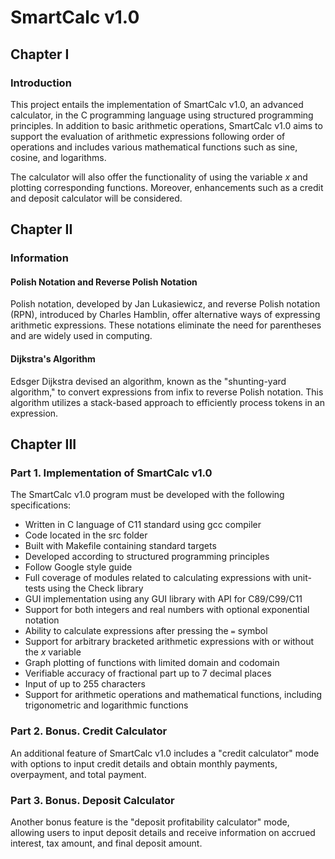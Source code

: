 # SmartCalc v1.0

## Chapter I

### Introduction

This project entails the implementation of SmartCalc v1.0, an advanced calculator, in the C programming language using structured programming principles. In addition to basic arithmetic operations, SmartCalc v1.0 aims to support the evaluation of arithmetic expressions following order of operations and includes various mathematical functions such as sine, cosine, and logarithms.

The calculator will also offer the functionality of using the variable _x_ and plotting corresponding functions. Moreover, enhancements such as a credit and deposit calculator will be considered.

## Chapter II

### Information

#### Polish Notation and Reverse Polish Notation

Polish notation, developed by Jan Lukasiewicz, and reverse Polish notation (RPN), introduced by Charles Hamblin, offer alternative ways of expressing arithmetic expressions. These notations eliminate the need for parentheses and are widely used in computing.

#### Dijkstra's Algorithm

Edsger Dijkstra devised an algorithm, known as the "shunting-yard algorithm," to convert expressions from infix to reverse Polish notation. This algorithm utilizes a stack-based approach to efficiently process tokens in an expression.

## Chapter III

### Part 1. Implementation of SmartCalc v1.0

The SmartCalc v1.0 program must be developed with the following specifications:

- Written in C language of C11 standard using gcc compiler
- Code located in the src folder
- Built with Makefile containing standard targets
- Developed according to structured programming principles
- Follow Google style guide
- Full coverage of modules related to calculating expressions with unit-tests using the Check library
- GUI implementation using any GUI library with API for C89/C99/C11
- Support for both integers and real numbers with optional exponential notation
- Ability to calculate expressions after pressing the `=` symbol
- Support for arbitrary bracketed arithmetic expressions with or without the _x_ variable
- Graph plotting of functions with limited domain and codomain
- Verifiable accuracy of fractional part up to 7 decimal places
- Input of up to 255 characters
- Support for arithmetic operations and mathematical functions, including trigonometric and logarithmic functions

### Part 2. Bonus. Credit Calculator

An additional feature of SmartCalc v1.0 includes a "credit calculator" mode with options to input credit details and obtain monthly payments, overpayment, and total payment.

### Part 3. Bonus. Deposit Calculator

Another bonus feature is the "deposit profitability calculator" mode, allowing users to input deposit details and receive information on accrued interest, tax amount, and final deposit amount.

